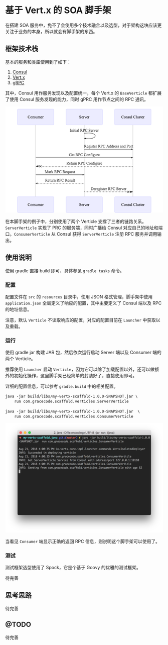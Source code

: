 # 基于 Vert.x 的 SOA 脚手架

在搭建 SOA 服务中，免不了会使用多个技术融合以及选型，对于架构这块应该更关注于业务的本身，所以就会有脚手架的东西。

## 框架技术栈

基本的服务和类库使用到了如下：

1. [Consul](https://www.consul.io/)
2. [Vert.x](https://vertx.io/)
3. [gRPC](https://grpc.io/)

其中，Consul 用作服务发现以及配置统一，每个 Vert.x 的 `BaseVerticle` 都扩展了使用 Consul 服务发现的能力，同时 gPRC 用作节点之间的 RPC 通讯。

![sequence.png](asserts/sequence.png)

在本脚手架的例子中，分别使用了两个 Verticle 支撑了三者的链路关系。`ServerVerticle` 实现了 PRC 的服务端，同时广播给 Consul 对应自己的地址和端口。`ConsumerVerticle` 从 Consul 获得 `ServerVerticle` 注册 RPC 服务并调用输出。

## 使用说明

使用 gradle 直接 build 即可，具体参见 `gradle tasks` 命令。

### 配置

配置文件在 `src` 的 `resources` 目录中，使用 JSON 格式管理，脚手架中使用 `application.json` 全局定义了响应的配置，其中主要定义了 Consul 端以及 RPC 的地址信息。

注意，默认 `Verticle` 不读取响应的配置，对应的配置目前在 `Launcher` 中获取以及重载。

### 运行

使用 gradle jar 构建 JAR 包，然后依次运行启动 Server 端以及 Consumer 端的两个 Verticle。

推荐使用 `Launcher` 启动 `Verticle`，因为它可以除了加载配置以外，还可以做额外的初始化操作，这里脚手架已经简单的封装好了，直接使用即可。

详细的配置信息，可以参考 `gradle.build` 中的相关配置。

```
java -jar build/libs/my-vertx-scaffold-1.0.0-SNAPSHOT.jar \
    run com.gracecode.scaffold.verticles.ServerVerticle

java -jar build/libs/my-vertx-scaffold-1.0.0-SNAPSHOT.jar  \
    run com.gracecode.scaffold.verticles.ConsumerVerticle
```

![consumer.png](asserts/consumer.png)

当看见 `Consumer` 端显示正确的返回 RPC 信息，则说明这个脚手架可以使用了。

### 测试

测试框架选型使用了 Spock，它是个基于 Goovy 的优雅的测试框架。

待完善

## 思考思路

待完善

## @TODO

待完善
